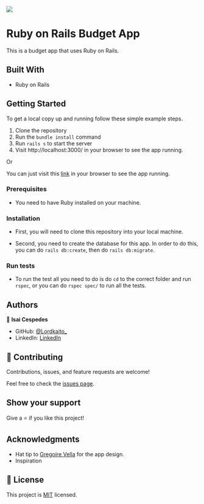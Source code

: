 ![](https://img.shields.io/badge/Microverse-blueviolet)

# Ruby on Rails Budget App

This is a budget app that uses Ruby on Rails.

## Built With

- Ruby on Rails

## Getting Started


To get a local copy up and running follow these simple example steps.

1. Clone the repository
2. Run the `bundle install` command
3. Run `rails s` to start the server
4. Visit http://localhost:3000/ in your browser to see the app running.

Or

You can just visit this [link](https://sheltered-ridge-85815.herokuapp.com/) in your browser to see the app running.

### Prerequisites

- You need to have Ruby installed on your machine.


### Installation

- First, you will need to clone this repository into your local machine.

- Second, you need to create the database for this app. In order to do this, you can do `rails db:create`, then do `rails db:migrate`.


### Run tests

- To run the test all you need to do is do `cd` to the correct folder and run `rspec`, or you can do `rspec spec/` to run all the tests.


## Authors

👤 **Isai Cespedes**

- GitHub: [@Lordkaito_](https://github.com/Lordkaito)
- LinkedIn: [LinkedIn](https://linkedin.com/in/isaicespedes)

## 🤝 Contributing

Contributions, issues, and feature requests are welcome!

Feel free to check the [issues page](../../issues/).

## Show your support

Give a ⭐️ if you like this project!

## Acknowledgments

- Hat tip to [Gregoire Vella](https://www.behance.net/gregoirevella) for the app design.
- Inspiration

## 📝 License

This project is [MIT](./MIT.md) licensed.